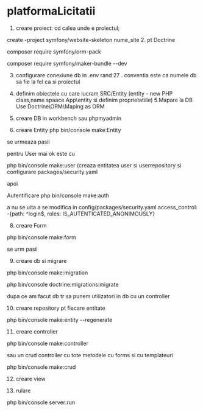 # platformaLicitatii
1. creare proiect: cd calea unde e proiectul; 

 create -project symfony/website-skeleton nume_site
2. pt Doctrine 

composer require symfony/orm-pack

composer require symfony/maker-bundle --dev 

3. configurare conexiune db in .env rand 27 .
conventia este ca numele db sa fie la fel ca si proiectul

4. definim obiectele cu care lucram SRC/Entity (entity - new PHP class,name spaace App\entity si definim proprietatiile)
5.Mapare la DB Use Doctrine\ORM\Maping as ORM
6. creare DB in workbench sau phpmyadmin

7. creare Entity
php bin/console make:Entity

se urmeaza pasii

pentru User mai ok este cu

php bin/console make:user (creaza entitatea user si userrepository si configurare packages/security.yaml

apoi 

Autentificare
php bin/console make:auth

a nu se uita a se modifica in config/packages/security.yaml 
access_control:
-{path: ^login$, roles: IS_AUTENTICATED_ANONIMOUSLY}

8. creare Form

php bin/console make:form 

se urm pasii

9. creare db si migrare 

php bin/console make:migration

php bin/console doctrine:migrations:migrate

dupa ce am facut db tr sa punem utilizatori in db  cu un controller

10. creare repository pt fiecare entitate

php bin/console make:entity --regenerate

11. creare controller

php bin/console make:controller

sau un crud controller cu tote metodele  cu forms si cu templateuri

php bin/console make:crud 

12. creare view

13. rulare 

php bin/console server:run